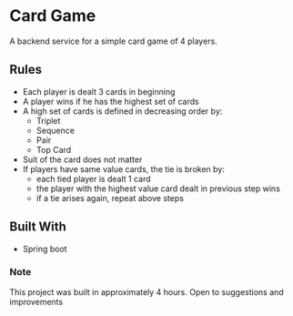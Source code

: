 # Card Game
A backend service for a simple card game of 4 players.

## Rules
* Each player is dealt 3 cards in beginning
* A player wins if he has the highest set of cards
* A high set of cards is defined in decreasing order by:
    * Triplet
    * Sequence
    * Pair
    * Top Card
* Suit of the card does not matter 
* If players have same value cards, the tie is broken by:
    * each tied player is dealt 1 card
    * the player with the highest value card dealt in previous step wins
    * if a tie arises again, repeat above steps


## Built With
* Spring boot

### Note
This project was built in approximately 4 hours. Open to suggestions and improvements
